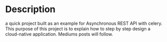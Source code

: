 # Description
a quick project built as an example for Asynchronous REST API with celery.
This purpose of this project is to explain how to step by step design a cloud-native application.
Mediums posts will follow.

